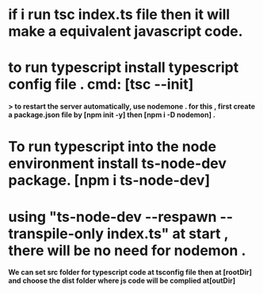 # if i run tsc index.ts file then it will make a equivalent javascript code.

# to run typescript install typescript config file . cmd: [tsc --init]

**> to restart the server automatically, use nodemone .
for this , first create a package.json file by [npm init -y]
then [npm i -D nodemon] .**

# To run typescript into the node environment install ts-node-dev package. [npm i ts-node-dev]

# using "ts-node-dev --respawn --transpile-only index.ts" at start , there will be no need for nodemon .

**We can set src folder for typescript code at tsconfig file then at [rootDir] and choose the dist folder where js code will be complied at[outDir]**
